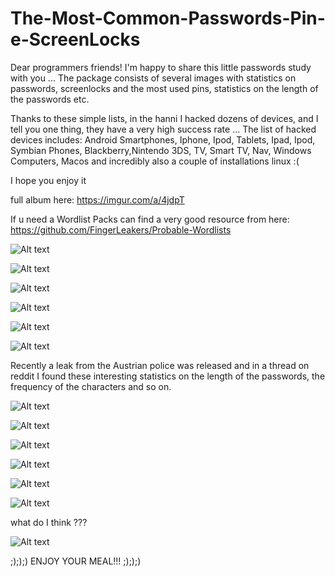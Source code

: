 # The-Most-Common-Passwords-Pin-e-ScreenLocks

Dear programmers friends! I'm happy to share this little passwords study with you ...
The package consists of several images with statistics on passwords, screenlocks and the most used pins, statistics on the length of the passwords etc.

Thanks to these simple lists, in the hanni I hacked dozens of devices, and I tell you one thing, they have a very high success rate ...
The list of hacked devices includes: Android Smartphones, Iphone, Ipod, Tablets, Ipad, Ipod, Symbian Phones, Blackberry,Nintendo 3DS, TV, Smart TV, Nav, Windows Computers, Macos and incredibly also a couple of installations linux :(

I hope you enjoy it

full album here: https://imgur.com/a/4jdpT

If u need a Wordlist Packs can find a very good resource from here: https://github.com/FingerLeakers/Probable-Wordlists


![Alt text](https://i.imgur.com/dwkMrP7.jpg "The-Most-Common-Passwords-Pin-e-ScreenLocks")




![Alt text](https://i.imgur.com/nhh6SfJ.jpg "The-Most-Common-Passwords-Pin-e-ScreenLocks")



![Alt text](https://i.imgur.com/lX6DIn8.png "The-Most-Common-Passwords-Pin-e-ScreenLocks")


![Alt text](https://i.imgur.com/wBsVjyV.jpg "The-Most-Common-Passwords-Pin-e-ScreenLocks")


![Alt text](https://i.imgur.com/zRiqRz8.jpg "The-Most-Common-Passwords-Pin-e-ScreenLocks")

![Alt text](https://i.imgur.com/z3kpKCS.png "The-Most-Common-Passwords-Pin-e-ScreenLocks")



Recently a leak from the Austrian police was released and in a thread on reddit I found these interesting statistics on the length of the passwords, the frequency of the characters and so on.

![Alt text](https://i.imgur.com/NqtXVcT.jpg "The-Most-Common-Passwords-Pin-e-ScreenLocks")




![Alt text](https://i.imgur.com/DgSz4zG.jpg "The-Most-Common-Passwords-Pin-e-ScreenLocks")



![Alt text](https://i.imgur.com/bTUS7kD.jpg "The-Most-Common-Passwords-Pin-e-ScreenLocks")


![Alt text](https://i.imgur.com/eBaDF90.jpg "The-Most-Common-Passwords-Pin-e-ScreenLocks")


![Alt text](https://i.imgur.com/0PWKZae.jpg "The-Most-Common-Passwords-Pin-e-ScreenLocks")

![Alt text](https://i.imgur.com/yRKfHxs.jpg "The-Most-Common-Passwords-Pin-e-ScreenLocks")

what do I think ???


![Alt text](https://i.imgur.com/jqZgU3x.jpg "The-Most-Common-Passwords-Pin-e-ScreenLocks")


;););) ENJOY YOUR MEAL!!! ;););)



